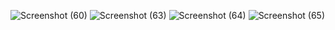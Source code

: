 ![Screenshot (60)](https://user-images.githubusercontent.com/92388988/192151650-38879cee-7e60-4d33-85d2-38f3411125ac.png)
![Screenshot (63)](https://user-images.githubusercontent.com/92388988/192152124-815ba04d-2ea0-400e-afab-c7625b54bc42.png)
![Screenshot (64)](https://user-images.githubusercontent.com/92388988/192152287-213e3e06-d60a-4827-b086-2c14d89aa185.png)
![Screenshot (65)](https://user-images.githubusercontent.com/92388988/192152668-9815339c-0039-4c49-9716-28cc6c56db5b.png)
